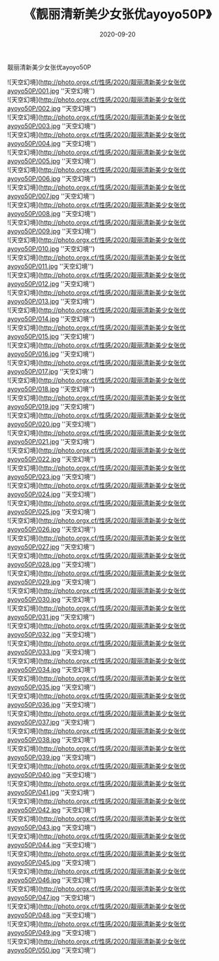 ﻿---
layout: post
title:  《靓丽清新美少女张优ayoyo50P》
date:   2020-09-20
img: http://photo.orgx.cf/性感/2020/靓丽清新美少女张优ayoyo50P/000.jpg
categories: [美女, 性感, 泳衣]
---

靓丽清新美少女张优ayoyo50P



![天空幻境](http://photo.orgx.cf/性感/2020/靓丽清新美少女张优ayoyo50P/001.jpg ''天空幻境'') <br>
![天空幻境](http://photo.orgx.cf/性感/2020/靓丽清新美少女张优ayoyo50P/002.jpg ''天空幻境'') <br>
![天空幻境](http://photo.orgx.cf/性感/2020/靓丽清新美少女张优ayoyo50P/003.jpg ''天空幻境'') <br>
![天空幻境](http://photo.orgx.cf/性感/2020/靓丽清新美少女张优ayoyo50P/004.jpg ''天空幻境'') <br>
![天空幻境](http://photo.orgx.cf/性感/2020/靓丽清新美少女张优ayoyo50P/005.jpg ''天空幻境'') <br>
![天空幻境](http://photo.orgx.cf/性感/2020/靓丽清新美少女张优ayoyo50P/006.jpg ''天空幻境'') <br>
![天空幻境](http://photo.orgx.cf/性感/2020/靓丽清新美少女张优ayoyo50P/007.jpg ''天空幻境'') <br>
![天空幻境](http://photo.orgx.cf/性感/2020/靓丽清新美少女张优ayoyo50P/008.jpg ''天空幻境'') <br>
![天空幻境](http://photo.orgx.cf/性感/2020/靓丽清新美少女张优ayoyo50P/009.jpg ''天空幻境'') <br>
![天空幻境](http://photo.orgx.cf/性感/2020/靓丽清新美少女张优ayoyo50P/010.jpg ''天空幻境'') <br>
![天空幻境](http://photo.orgx.cf/性感/2020/靓丽清新美少女张优ayoyo50P/011.jpg ''天空幻境'') <br>
![天空幻境](http://photo.orgx.cf/性感/2020/靓丽清新美少女张优ayoyo50P/012.jpg ''天空幻境'') <br>
![天空幻境](http://photo.orgx.cf/性感/2020/靓丽清新美少女张优ayoyo50P/013.jpg ''天空幻境'') <br>
![天空幻境](http://photo.orgx.cf/性感/2020/靓丽清新美少女张优ayoyo50P/014.jpg ''天空幻境'') <br>
![天空幻境](http://photo.orgx.cf/性感/2020/靓丽清新美少女张优ayoyo50P/015.jpg ''天空幻境'') <br>
![天空幻境](http://photo.orgx.cf/性感/2020/靓丽清新美少女张优ayoyo50P/016.jpg ''天空幻境'') <br>
![天空幻境](http://photo.orgx.cf/性感/2020/靓丽清新美少女张优ayoyo50P/017.jpg ''天空幻境'') <br>
![天空幻境](http://photo.orgx.cf/性感/2020/靓丽清新美少女张优ayoyo50P/018.jpg ''天空幻境'') <br>
![天空幻境](http://photo.orgx.cf/性感/2020/靓丽清新美少女张优ayoyo50P/019.jpg ''天空幻境'') <br>
![天空幻境](http://photo.orgx.cf/性感/2020/靓丽清新美少女张优ayoyo50P/020.jpg ''天空幻境'') <br>
![天空幻境](http://photo.orgx.cf/性感/2020/靓丽清新美少女张优ayoyo50P/021.jpg ''天空幻境'') <br>
![天空幻境](http://photo.orgx.cf/性感/2020/靓丽清新美少女张优ayoyo50P/022.jpg ''天空幻境'') <br>
![天空幻境](http://photo.orgx.cf/性感/2020/靓丽清新美少女张优ayoyo50P/023.jpg ''天空幻境'') <br>
![天空幻境](http://photo.orgx.cf/性感/2020/靓丽清新美少女张优ayoyo50P/024.jpg ''天空幻境'') <br>
![天空幻境](http://photo.orgx.cf/性感/2020/靓丽清新美少女张优ayoyo50P/025.jpg ''天空幻境'') <br>
![天空幻境](http://photo.orgx.cf/性感/2020/靓丽清新美少女张优ayoyo50P/026.jpg ''天空幻境'') <br>
![天空幻境](http://photo.orgx.cf/性感/2020/靓丽清新美少女张优ayoyo50P/027.jpg ''天空幻境'') <br>
![天空幻境](http://photo.orgx.cf/性感/2020/靓丽清新美少女张优ayoyo50P/028.jpg ''天空幻境'') <br>
![天空幻境](http://photo.orgx.cf/性感/2020/靓丽清新美少女张优ayoyo50P/029.jpg ''天空幻境'') <br>
![天空幻境](http://photo.orgx.cf/性感/2020/靓丽清新美少女张优ayoyo50P/030.jpg ''天空幻境'') <br>
![天空幻境](http://photo.orgx.cf/性感/2020/靓丽清新美少女张优ayoyo50P/031.jpg ''天空幻境'') <br>
![天空幻境](http://photo.orgx.cf/性感/2020/靓丽清新美少女张优ayoyo50P/032.jpg ''天空幻境'') <br>
![天空幻境](http://photo.orgx.cf/性感/2020/靓丽清新美少女张优ayoyo50P/033.jpg ''天空幻境'') <br>
![天空幻境](http://photo.orgx.cf/性感/2020/靓丽清新美少女张优ayoyo50P/034.jpg ''天空幻境'') <br>
![天空幻境](http://photo.orgx.cf/性感/2020/靓丽清新美少女张优ayoyo50P/035.jpg ''天空幻境'') <br>
![天空幻境](http://photo.orgx.cf/性感/2020/靓丽清新美少女张优ayoyo50P/036.jpg ''天空幻境'') <br>
![天空幻境](http://photo.orgx.cf/性感/2020/靓丽清新美少女张优ayoyo50P/037.jpg ''天空幻境'') <br>
![天空幻境](http://photo.orgx.cf/性感/2020/靓丽清新美少女张优ayoyo50P/038.jpg ''天空幻境'') <br>
![天空幻境](http://photo.orgx.cf/性感/2020/靓丽清新美少女张优ayoyo50P/039.jpg ''天空幻境'') <br>
![天空幻境](http://photo.orgx.cf/性感/2020/靓丽清新美少女张优ayoyo50P/040.jpg ''天空幻境'') <br>
![天空幻境](http://photo.orgx.cf/性感/2020/靓丽清新美少女张优ayoyo50P/041.jpg ''天空幻境'') <br>
![天空幻境](http://photo.orgx.cf/性感/2020/靓丽清新美少女张优ayoyo50P/042.jpg ''天空幻境'') <br>
![天空幻境](http://photo.orgx.cf/性感/2020/靓丽清新美少女张优ayoyo50P/043.jpg ''天空幻境'') <br>
![天空幻境](http://photo.orgx.cf/性感/2020/靓丽清新美少女张优ayoyo50P/044.jpg ''天空幻境'') <br>
![天空幻境](http://photo.orgx.cf/性感/2020/靓丽清新美少女张优ayoyo50P/045.jpg ''天空幻境'') <br>
![天空幻境](http://photo.orgx.cf/性感/2020/靓丽清新美少女张优ayoyo50P/046.jpg ''天空幻境'') <br>
![天空幻境](http://photo.orgx.cf/性感/2020/靓丽清新美少女张优ayoyo50P/047.jpg ''天空幻境'') <br>
![天空幻境](http://photo.orgx.cf/性感/2020/靓丽清新美少女张优ayoyo50P/048.jpg ''天空幻境'') <br>
![天空幻境](http://photo.orgx.cf/性感/2020/靓丽清新美少女张优ayoyo50P/049.jpg ''天空幻境'') <br>
![天空幻境](http://photo.orgx.cf/性感/2020/靓丽清新美少女张优ayoyo50P/050.jpg ''天空幻境'') <br>